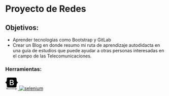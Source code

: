 # Proyecto de Redes
## Objetivos:
- Aprender tecnologías como Bootstrap y GitLab
- Crear un Blog en donde resumo mi ruta de aprendizaje autodidacta en una guía de estudios que puede ayudar a otras personas interesadas en el campo de las Telecomunicaciones.

<h3 align="left">Herramientas:</h3>
<p align="left"> <a href="https://getbootstrap.com" target="_blank" rel="noreferrer"> <img src="https://raw.githubusercontent.com/devicons/devicon/master/icons/bootstrap/bootstrap-plain-wordmark.svg" alt="bootstrap" width="40" height="40"/> </a> <a href="https://www.selenium.dev" target="_blank" rel="noreferrer"> <img src="https://raw.githubusercontent.com/detain/svg-logos/780f25886640cef088af994181646db2f6b1a3f8/svg/selenium-logo.svg" alt="selenium" width="40" height="40"/> </a> </p>
